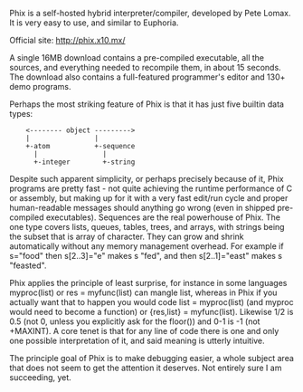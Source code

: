 Phix is a self-hosted hybrid interpreter/compiler, developed by Pete Lomax. It is very easy to use, and similar to Euphoria.

Official site: http://phix.x10.mx/

A single 16MB download contains a pre-compiled executable, all the sources, and everything needed to recompile them, in about 15 seconds. 
The download also contains a full-featured programmer's editor and 130+ demo programs.

Perhaps the most striking feature of Phix is that it has just five builtin data types:

        <-------- object --------->
        |                |
        +-atom           +-sequence
          |                |
          +-integer        +-string

Despite such apparent simplicity, or perhaps precisely because of it, Phix programs are pretty fast - not quite achieving 
the runtime performance of C or assembly, but making up for it with a very fast edit/run cycle and proper human-readable 
messages should anything go wrong (even in shipped pre-compiled executables). Sequences are the real powerhouse of Phix. 
The one type covers lists, queues, tables, trees, and arrays, with strings being the subset that is array of character. 
They can grow and shrink automatically without any memory management overhead. 
For example if s="food" then s[2..3]="e" makes s "fed", and then s[2..1]="east" makes s "feasted".

Phix applies the principle of least surprise, for instance in some languages myproc(list) or res = myfunc(list) can mangle list, 
whereas in Phix if you actually want that to happen you would code list = myproc(list) (and myproc would need to become a function) 
or {res,list} = myfunc(list). 
Likewise 1/2 is 0.5 (not 0, unless you explicitly ask for the floor()) and 0-1 is -1 (not +MAXINT). 
A core tenet is that for any line of code there is one and only one possible interpretation of it, and said meaning is utterly intuitive.

The principle goal of Phix is to make debugging easier, a whole subject area that does not seem to get the attention it deserves. 
Not entirely sure I am succeeding, yet.

<!--
# Donate
Feel free to donate:

| METHOD        | ADDRESS                                       |
|--------       |--------------------------------------------   |
| Paypal        | paypal.me/petelomax                           |
<delete>| Bitcoin       | 1MqYnKBhvtCnknSi8GK3bnX3n5Yo4WWeDd            |</delete>
-->


